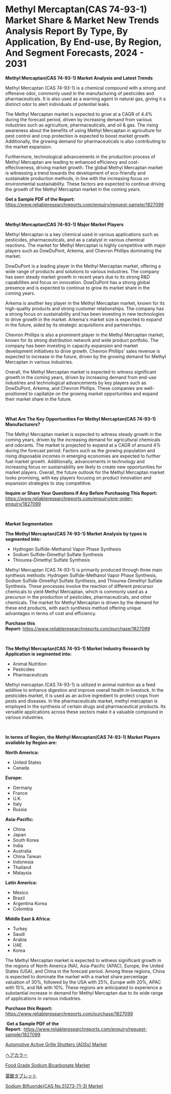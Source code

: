 <p><h1>Methyl Mercaptan(CAS 74-93-1) Market Share & Market New Trends Analysis Report By Type, By Application, By End-use, By Region, And Segment Forecasts, 2024 - 2031</h1></p><p><strong>Methyl Mercaptan(CAS 74-93-1) Market Analysis and Latest Trends</strong></p>
<p><p>Methyl Mercaptan (CAS 74-93-1) is a chemical compound with a strong and offensive odor, commonly used in the manufacturing of pesticides and pharmaceuticals. It is also used as a warning agent in natural gas, giving it a distinct odor to alert individuals of potential leaks.</p><p>The Methyl Mercaptan market is expected to grow at a CAGR of 4.4% during the forecast period, driven by increasing demand from various industries such as agriculture, pharmaceuticals, and oil & gas. The rising awareness about the benefits of using Methyl Mercaptan in agriculture for pest control and crop protection is expected to boost market growth. Additionally, the growing demand for pharmaceuticals is also contributing to the market expansion.</p><p>Furthermore, technological advancements in the production process of Methyl Mercaptan are leading to enhanced efficiency and cost-effectiveness, driving market growth. The global Methyl Mercaptan market is witnessing a trend towards the development of eco-friendly and sustainable production methods, in line with the increasing focus on environmental sustainability. These factors are expected to continue driving the growth of the Methyl Mercaptan market in the coming years.</p></p>
<p><strong>Get a Sample PDF of the Report:&nbsp;</strong> <a href="https://www.reliableresearchreports.com/enquiry/request-sample/1827099">https://www.reliableresearchreports.com/enquiry/request-sample/1827099</a></p>
<p>&nbsp;</p>
<p><strong>Methyl Mercaptan(CAS 74-93-1) Major Market Players</strong></p>
<p><p>Methyl Mercaptan is a key chemical used in various applications such as pesticides, pharmaceuticals, and as a catalyst in various chemical reactions. The market for Methyl Mercaptan is highly competitive with major players such as DowDuPont, Arkema, and Chevron Phillips dominating the market.</p><p>DowDuPont is a leading player in the Methyl Mercaptan market, offering a wide range of products and solutions to various industries. The company has seen steady market growth in recent years due to its strong R&D capabilities and focus on innovation. DowDuPont has a strong global presence and is expected to continue to grow its market share in the coming years.</p><p>Arkema is another key player in the Methyl Mercaptan market, known for its high-quality products and strong customer relationships. The company has a strong focus on sustainability and has been investing in new technologies to drive growth in the market. Arkema's market size is expected to expand in the future, aided by its strategic acquisitions and partnerships.</p><p>Chevron Phillips is also a prominent player in the Methyl Mercaptan market, known for its strong distribution network and wide product portfolio. The company has been investing in capacity expansion and market development initiatives to drive growth. Chevron Phillips' sales revenue is expected to increase in the future, driven by the growing demand for Methyl Mercaptan in various industries.</p><p>Overall, the Methyl Mercaptan market is expected to witness significant growth in the coming years, driven by increasing demand from end-use industries and technological advancements by key players such as DowDuPont, Arkema, and Chevron Phillips. These companies are well-positioned to capitalize on the growing market opportunities and expand their market share in the future.</p></p>
<p>&nbsp;</p>
<p><strong>What Are The Key Opportunities For Methyl Mercaptan(CAS 74-93-1) Manufacturers?</strong></p>
<p><p>The Methyl Mercaptan market is expected to witness steady growth in the coming years, driven by the increasing demand for agricultural chemicals and odorants. The market is projected to expand at a CAGR of around 4% during the forecast period. Factors such as the growing population and rising disposable incomes in emerging economies are expected to further fuel market growth. Additionally, advancements in technology and increasing focus on sustainability are likely to create new opportunities for market players. Overall, the future outlook for the Methyl Mercaptan market looks promising, with key players focusing on product innovation and expansion strategies to stay competitive.</p></p>
<p><strong>Inquire or Share Your Questions If Any Before Purchasing This Report:</strong> <a href="https://www.reliableresearchreports.com/enquiry/pre-order-enquiry/1827099">https://www.reliableresearchreports.com/enquiry/pre-order-enquiry/1827099</a></p>
<p>&nbsp;</p>
<p><strong>Market Segmentation</strong></p>
<p><strong>The Methyl Mercaptan(CAS 74-93-1) Market Analysis by types is segmented into:</strong></p>
<p><ul><li>Hydrogen Sulfide-Methanol Vapor Phase Synthesis</li><li>Sodium Sulfide-Dimethyl Sulfate Synthesis</li><li>Thiourea-Dimethyl Sulfate Synthesis</li></ul></p>
<p><p>Methyl Mercaptan (CAS 74-93-1) is primarily produced through three main synthesis methods: Hydrogen Sulfide-Methanol Vapor Phase Synthesis, Sodium Sulfide-Dimethyl Sulfate Synthesis, and Thiourea-Dimethyl Sulfate Synthesis. These processes involve the reaction of different precursor chemicals to yield Methyl Mercaptan, which is commonly used as a precursor in the production of pesticides, pharmaceuticals, and other chemicals. The market for Methyl Mercaptan is driven by the demand for these end products, with each synthesis method offering unique advantages in terms of cost and efficiency.</p></p>
<p><strong>Purchase this Report:&nbsp;</strong><a href="https://www.reliableresearchreports.com/purchase/1827099">https://www.reliableresearchreports.com/purchase/1827099</a></p>
<p>&nbsp;</p>
<p><strong>The Methyl Mercaptan(CAS 74-93-1) Market Industry Research by Application is segmented into:</strong></p>
<p><ul><li>Animal Nutrition</li><li>Pesticides</li><li>Pharmaceuticals</li></ul></p>
<p><p>Methyl mercaptan (CAS 74-93-1) is utilized in animal nutrition as a feed additive to enhance digestion and improve overall health in livestock. In the pesticides market, it is used as an active ingredient to protect crops from pests and diseases. In the pharmaceuticals market, methyl mercaptan is employed in the synthesis of certain drugs and pharmaceutical products. Its versatile applications across these sectors make it a valuable compound in various industries.</p></p>
<p>&nbsp;</p>
<p><strong>In terms of Region, the Methyl Mercaptan(CAS 74-93-1) Market Players available by Region are:</strong></p>
<p>
    <p> <strong> North America: </strong>
        <ul>
            <li>United States</li>
            <li>Canada</li>
        </ul>
        </p> 
    <p> <strong> Europe: </strong>
        <ul>
            <li>Germany</li>
            <li>France</li>
            <li>U.K.</li>
            <li>Italy</li>
            <li>Russia</li>
        </ul>
        </p> 
    <p> <strong> Asia-Pacific: </strong>
        <ul>
            <li>China</li>
            <li>Japan</li>
            <li>South Korea</li>
            <li>India</li>
            <li>Australia</li>
            <li>China Taiwan</li>
            <li>Indonesia</li>
            <li>Thailand</li>
            <li>Malaysia</li>
        </ul>
        </p> 
    <p> <strong> Latin America: </strong>
        <ul>
            <li>Mexico</li>
            <li>Brazil</li>
            <li>Argentina Korea</li>
            <li>Colombia</li>
        </ul>
        </p> 
    <p> <strong> Middle East & Africa: </strong>
        <ul>
            <li>Turkey</li>
            <li>Saudi</li>
            <li>Arabia</li>
            <li>UAE</li>
            <li>Korea</li>
        </ul>
    </p>
    </p>
<p><p>The Methyl Mercaptan market is expected to witness significant growth in the regions of North America (NA), Asia-Pacific (APAC), Europe, the United States (USA), and China in the forecast period. Among these regions, China is expected to dominate the market with a market share percentage valuation of 30%, followed by the USA with 25%, Europe with 20%, APAC with 15%, and NA with 10%. These regions are anticipated to experience a substantial increase in demand for Methyl Mercaptan due to its wide range of applications in various industries.</p></p>
<p><strong>Purchase this Report: </strong><a href="https://www.reliableresearchreports.com/purchase/1827099">https://www.reliableresearchreports.com/purchase/1827099</a></p>
<p>&nbsp;<strong>Get a Sample PDF of the Report:&nbsp;&nbsp;</strong><a href="https://www.reliableresearchreports.com/enquiry/request-sample/1827099">https://www.reliableresearchreports.com/enquiry/request-sample/1827099</a></p>
<p><strong></strong></p>
<p><p><a href="https://issuu.com/reportprime-2/docs/automotive-active-grille-shutters-agss-market-size">Automotive Active Grille Shutters (AGSs) Market</a></p><p><a href="https://github.com/ddwcuskozol07187/Market-Research-Report-List-1/blob/main/47617361273.md">ヘアカラー</a></p><p><a href="https://github.com/mancsybtousav/Market-Research-Report-List-1/blob/main/food-grade-sodium-bicarbonate-market.md">Food Grade Sodium Bicarbonate Market</a></p><p><a href="https://github.com/xtkhtofdt934839/Market-Research-Report-List-1/blob/main/28165541272.md">葉酸タブレット</a></p><p><a href="https://github.com/josesg55/Market-Research-Report-List-1/blob/main/sodium-bifluoridecas-no51273-71-3-market.md">Sodium Bifluoride(CAS No.51273-71-3) Market</a></p></p>